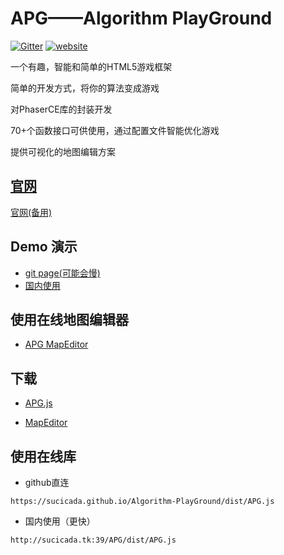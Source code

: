 # APG——Algorithm PlayGround

[![Gitter](https://badges.gitter.im/Algorithm-PlayGround/community.svg)](https://gitter.im/Algorithm-PlayGround/community?utm_source=badge&utm_medium=badge&utm_campaign=pr-badge)
[![website](https://img.shields.io/badge/%20website-github.io-brightgreen)](https://sucicada.github.io/Algorithm-PlayGround/docs)

一个有趣，智能和简单的HTML5游戏框架

简单的开发方式，将你的算法变成游戏

对PhaserCE库的封装开发

70+个函数接口可供使用，通过配置文件智能优化游戏

提供可视化的地图编辑方案

## [官网](https://sucicada.tk:39/APG/) 
[官网(备用)](https://sucicada.github.io/Algorithm-PlayGround/)

## Demo 演示
+ [git page(可能会慢)](https://sucicada.github.io/Algorithm-PlayGround/docs/#/game-examples/)
+ [国内使用](http://sucicada.tk:39/APG/docs/#/game-examples/)

## 使用在线地图编辑器

+ [APG MapEditor](https://sucicada.github.io/Algorithm-PlayGround/src/MapEditor/index.html)

## 下载
+ [APG.js](https://github.com/SuCicada/Algorithm-PlayGround/releases/download/2.5/APG.js)

+ [MapEditor](https://github.com/SuCicada/Algorithm-PlayGround/releases/download/2.4/MapEditor.zip)

## 使用在线库

+ github直连
```
https://sucicada.github.io/Algorithm-PlayGround/dist/APG.js
```
+ 国内使用（更快）
```
http://sucicada.tk:39/APG/dist/APG.js
```

